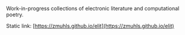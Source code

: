 Work-in-progress collections of electronic literature and computational poetry. 

Static link: [https://zmuhls.github.io/elit](https://zmuhls.github.io/elit)
